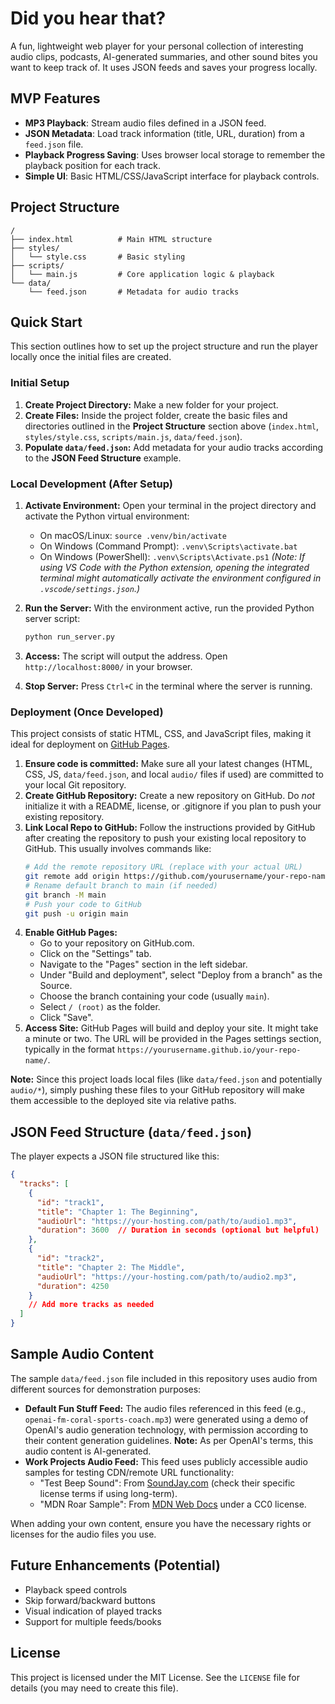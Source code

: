 # Did you hear that?

A fun, lightweight web player for your personal collection of interesting audio clips, podcasts, AI-generated summaries, and other sound bites you want to keep track of. It uses JSON feeds and saves your progress locally.

## MVP Features

*   **MP3 Playback**: Stream audio files defined in a JSON feed.
*   **JSON Metadata**: Load track information (title, URL, duration) from a `feed.json` file.
*   **Playback Progress Saving**: Uses browser local storage to remember the playback position for each track.
*   **Simple UI**: Basic HTML/CSS/JavaScript interface for playback controls.

## Project Structure

```plaintext
/
├── index.html          # Main HTML structure
├── styles/
│   └── style.css       # Basic styling
├── scripts/
│   └── main.js         # Core application logic & playback
└── data/
    └── feed.json       # Metadata for audio tracks
```

## Quick Start

This section outlines how to set up the project structure and run the player locally once the initial files are created.

### Initial Setup

1.  **Create Project Directory:** Make a new folder for your project.
2.  **Create Files:** Inside the project folder, create the basic files and directories outlined in the **Project Structure** section above (`index.html`, `styles/style.css`, `scripts/main.js`, `data/feed.json`).
3.  **Populate `data/feed.json`:** Add metadata for your audio tracks according to the **JSON Feed Structure** example.

### Local Development (After Setup)

1.  **Activate Environment:** Open your terminal in the project directory and activate the Python virtual environment:
    *   On macOS/Linux: `source .venv/bin/activate`
    *   On Windows (Command Prompt): `.venv\Scripts\activate.bat`
    *   On Windows (PowerShell): `.venv\Scripts\Activate.ps1`
    *(Note: If using VS Code with the Python extension, opening the integrated terminal might automatically activate the environment configured in `.vscode/settings.json`.)*

2.  **Run the Server:** With the environment active, run the provided Python server script:
    ```bash
    python run_server.py
    ```

3.  **Access:** The script will output the address. Open `http://localhost:8000/` in your browser.
4.  **Stop Server:** Press `Ctrl+C` in the terminal where the server is running.

### Deployment (Once Developed)

This project consists of static HTML, CSS, and JavaScript files, making it ideal for deployment on [GitHub Pages](https://pages.github.com/).

1.  **Ensure code is committed:** Make sure all your latest changes (HTML, CSS, JS, `data/feed.json`, and local `audio/` files if used) are committed to your local Git repository.
2.  **Create GitHub Repository:** Create a new repository on GitHub. Do *not* initialize it with a README, license, or .gitignore if you plan to push your existing repository.
3.  **Link Local Repo to GitHub:** Follow the instructions provided by GitHub after creating the repository to push your existing local repository to GitHub. This usually involves commands like:
    ```bash
    # Add the remote repository URL (replace with your actual URL)
    git remote add origin https://github.com/yourusername/your-repo-name.git 
    # Rename default branch to main (if needed)
    git branch -M main 
    # Push your code to GitHub
    git push -u origin main 
    ```
4.  **Enable GitHub Pages:**
    *   Go to your repository on GitHub.com.
    *   Click on the "Settings" tab.
    *   Navigate to the "Pages" section in the left sidebar.
    *   Under "Build and deployment", select "Deploy from a branch" as the Source.
    *   Choose the branch containing your code (usually `main`).
    *   Select `/ (root)` as the folder.
    *   Click "Save".
5.  **Access Site:** GitHub Pages will build and deploy your site. It might take a minute or two. The URL will be provided in the Pages settings section, typically in the format `https://yourusername.github.io/your-repo-name/`.

**Note:** Since this project loads local files (like `data/feed.json` and potentially `audio/*`), simply pushing these files to your GitHub repository will make them accessible to the deployed site via relative paths.

## JSON Feed Structure (`data/feed.json`)

The player expects a JSON file structured like this:

```json
{
  "tracks": [
    {
      "id": "track1",
      "title": "Chapter 1: The Beginning",
      "audioUrl": "https://your-hosting.com/path/to/audio1.mp3",
      "duration": 3600  // Duration in seconds (optional but helpful)
    },
    {
      "id": "track2",
      "title": "Chapter 2: The Middle",
      "audioUrl": "https://your-hosting.com/path/to/audio2.mp3",
      "duration": 4250
    }
    // Add more tracks as needed
  ]
}
```

## Sample Audio Content

The sample `data/feed.json` file included in this repository uses audio from different sources for demonstration purposes:

*   **Default Fun Stuff Feed:** The audio files referenced in this feed (e.g., `openai-fm-coral-sports-coach.mp3`) were generated using a demo of OpenAI's audio generation technology, with permission according to their content generation guidelines. **Note:** As per OpenAI's terms, this audio content is AI-generated.
*   **Work Projects Audio Feed:** This feed uses publicly accessible audio samples for testing CDN/remote URL functionality:
    *   "Test Beep Sound": From [SoundJay.com](https://www.soundjay.com/) (check their specific license terms if using long-term).
    *   "MDN Roar Sample": From [MDN Web Docs](https://developer.mozilla.org/en-US/docs/Web/HTML/Element/audio#examples) under a CC0 license.

When adding your own content, ensure you have the necessary rights or licenses for the audio files you use.

## Future Enhancements (Potential)

*   Playback speed controls
*   Skip forward/backward buttons
*   Visual indication of played tracks
*   Support for multiple feeds/books

## License

This project is licensed under the MIT License. See the `LICENSE` file for details (you may need to create this file). 